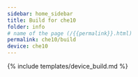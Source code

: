 ```yaml
---
sidebar: home_sidebar
title: Build for che10
folder: info
# name of the page (/{{permalink}}.html)
permalink: che10/build
device: che10
---
```

{% include templates/device_build.md %}
